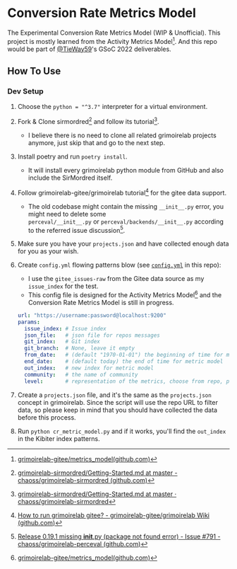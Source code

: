 # Conversion Rate Metrics Model

The Experimental Conversion Rate Metrics Model (WIP &amp; Unofficial). This project is mostly learned from the Activity Metrics Model[^1]. And this repo would be part of [@TieWay59](https://github.com/TieWay59)'s GSoC 2022 deliverables.

## How To Use

### Dev Setup

1. Choose the `python = "^3.7"` interpreter for a virtual environment.
2. Fork & Clone sirmordred[^2] and follow its tutorial[^3].
   - I believe there is no need to clone all related grimoirelab projects anymore, just skip that and go to the next step.
3. Install poetry and run `poetry install`.
   - It will install every grimoirelab python module from GitHub and also include the SirMordred itself.
4. Follow grimoirelab-gitee/grimoirelab tutorial[^4] for the gitee data support.
   - The old codebase might contain the missing `__init__.py` error, you might need to delete some `perceval/__init__.py` or `perceval/backends/__init__.py` according to the referred issue discussion[^5].
5. Make sure you have your `projects.json` and have collected enough data for you as your wish.
6. Create `config.yml` flowing patterns blow (see [`config.yml`](./config.yaml) in this repo):

   - I use the `gitee_issues-raw` from the Gitee data source as my `issue_index` for the test.
   - This config file is designed for the Activity Metrics Model[^1] and the Conversion Rate Metrics Model is still in progress.

   ```yaml
   url: "https://username:password@localhost:9200"
   params:
     issue_index: # Issue index
     json_file:   # json file for repos messages
     git_index:   # Git index
     git_branch:  # None, leave it empty
     from_date:   # (default "1970-01-01") the beginning of time for metric model
     end_date:    # (default today) the end of time for metric model
     out_index:   # new index for metric model
     community:   # the name of community
     level:       # representation of the metrics, choose from repo, project or community.
   ```

7. Create a `projects.json` file, and it's the same as the `projects.json` concept in grimoirelab. Since the script will use the repo URL to filter data, so please keep in mind that you should have collected the data before this process.
8. Run `python cr_metric_model.py` and if it works, you'll find the `out_index` in the Kibiter index patterns.

<!-- TODO -->

[^1]: [grimoirelab-gitee/metrics_model(github.com)](https://github.com/grimoirelab-gitee/metrics_model)
[^2]: [grimoirelab-sirmordred/Getting-Started.md at master - chaoss/grimoirelab-sirmordred (github.com)](https://github.com/chaoss/grimoirelab-sirmordred/blob/master/Getting-Started.md)
[^3]: [grimoirelab-sirmordred/Getting-Started.md at master · chaoss/grimoirelab-sirmordred](https://github.com/chaoss/grimoirelab-sirmordred/blob/master/Getting-Started.md)
[^4]: [How to run grimoirelab gitee? - grimoirelab-gitee/grimoirelab Wiki (github.com)](https://github.com/grimoirelab-gitee/grimoirelab/wiki/How-to-run-grimoirelab-gitee%3F)
[^5]: [Release 0.19.1 missing **init**.py (package not found error) - Issue #791 - chaoss/grimoirelab-perceval (github.com)](https://github.com/chaoss/grimoirelab-perceval/issues/791)

